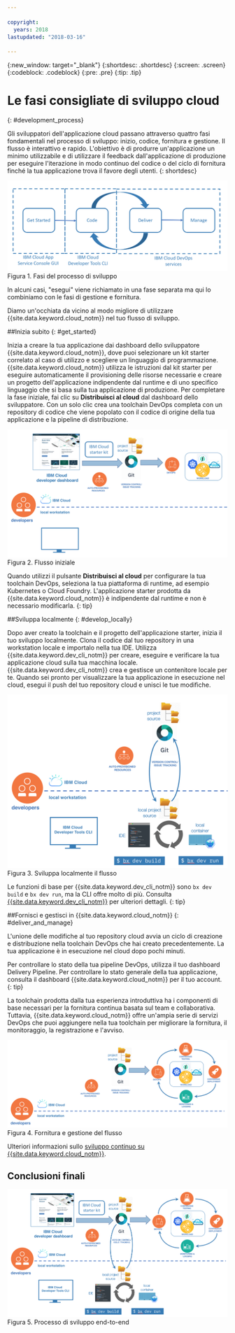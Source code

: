 ```yaml
---

copyright:
  years: 2018
lastupdated: "2018-03-16"

---
```

{:new_window: target="_blank"}
{:shortdesc: .shortdesc}
{:screen: .screen}
{:codeblock: .codeblock}
{:pre: .pre}
{:tip: .tip}

# Le fasi consigliate di sviluppo cloud 
{: #development_process}

Gli sviluppatori dell'applicazione cloud passano attraverso quattro fasi fondamentali nel processo di sviluppo: inizio, codice, fornitura e gestione. Il flusso è interattivo e rapido. L'obiettivo è di produrre un'applicazione un minimo utilizzabile e di utilizzare il feedback dall'applicazione di produzione per eseguire l'iterazione in modo continuo del codice o del ciclo di fornitura finché la tua applicazione trova il favore degli utenti.
{: shortdesc}

![Flusso di sviluppo](images/dev_flow_overview.png "Flusso di sviluppo") Figura 1. Fasi del processo di sviluppo

In alcuni casi, "esegui" viene richiamato in una fase separata ma qui lo combiniamo con le fasi di gestione e fornitura.

Diamo un'occhiata da vicino al modo migliore di utilizzare {{site.data.keyword.cloud_notm}} nel tuo flusso di sviluppo.

##Inizia subito
{: #get_started}

Inizia a creare la tua applicazione dai dashboard dello sviluppatore {{site.data.keyword.cloud_notm}}, dove puoi selezionare un kit starter correlato al caso di utilizzo e scegliere un linguaggio di programmazione. {{site.data.keyword.cloud_notm}} utilizza le istruzioni dal kit starter per eseguire automaticamente il provisioning delle risorse necessarie e creare un progetto dell'applicazione indipendente dal runtime e di uno specifico linguaggio che si basa sulla tua applicazione di produzione. Per completare la fase iniziale, fai clic su **Distribuisci al cloud** dal dashboard dello sviluppatore. Con un solo clic crea una toolchain DevOps completa con un repository di codice che viene popolato con il codice di origine della tua applicazione e la pipeline di distribuzione.

![Introduzione](images/dev_get_started.png "Introduzione") Figura 2. Flusso iniziale

Quando utilizzi il pulsante **Distribuisci al cloud** per configurare la tua toolchain DevOps, seleziona la tua piattaforma di runtime, ad esempio Kubernetes o Cloud Foundry. L'applicazione starter prodotta da {{site.data.keyword.cloud_notm}} è indipendente dal runtime e non è necessario modificarla.
{: tip}

##Sviluppa localmente
{: #develop_locally}

Dopo aver creato la toolchain e il progetto dell'applicazione starter, inizia il tuo sviluppo localmente. Clona il codice dal tuo repository in una workstation locale e importalo nella tua IDE. Utilizza {{site.data.keyword.dev_cli_notm}} per creare, eseguire e verificare la tua applicazione cloud sulla tua macchina locale. {{site.data.keyword.dev_cli_notm}} crea e gestisce un contenitore locale per te. Quando sei pronto per visualizzare la tua applicazione in esecuzione nel cloud, esegui il push del tuo repository cloud e unisci le tue modifiche.

![Sviluppa localmente](images/dev_code_locally.png "Sviluppa localmente") Figura 3. Sviluppa localmente il flusso

Le funzioni di base per {{site.data.keyword.dev_cli_notm}} sono `bx dev build` e `bx dev run`, ma la CLI offre molto di più. Consulta [{{site.data.keyword.dev_cli_notm}}](../cli/idt/index.html) per ulteriori dettagli.
{: tip}

##Fornisci e gestisci in {{site.data.keyword.cloud_notm}}
{: #deliver_and_manage}

L'unione delle modifiche al tuo repository cloud avvia un ciclo di creazione e distribuzione nella toolchain DevOps che hai creato precedentemente. La tua applicazione è in esecuzione nel cloud dopo pochi minuti. 

Per controllare lo stato della tua pipeline DevOps, utilizza il tuo dashboard Delivery Pipeline. Per controllare lo stato generale della tua applicazione, consulta il dashboard {{site.data.keyword.cloud_notm}} per il tuo account.
{: tip}

La toolchain prodotta dalla tua esperienza introduttiva ha i componenti di base necessari per la fornitura continua basata sul team e collaborativa. Tuttavia, {{site.data.keyword.cloud_notm}} offre un'ampia serie di servizi DevOps che puoi aggiungere nella tua toolchain per migliorare la fornitura, il monitoraggio, la registrazione e l'avviso.

![Fornisci e gestisci](images/dev_deliver_and_manage.png "Fornisci e gestisci") Figura 4. Fornitura e gestione del flusso

Ulteriori informazioni sullo [sviluppo continuo su {{site.data.keyword.cloud_notm}}](../services/ContinuousDelivery/index.html#cd_getting_started).

## Conclusioni finali

![Dettagli del processo](images/dev_process_detail.png "Dettagli del processo") Figura 5. Processo di sviluppo end-to-end
